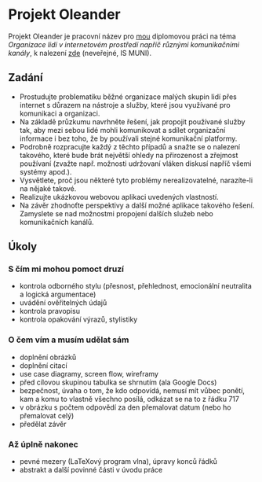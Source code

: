 
# Projekt Oleander

Projekt Oleander je pracovní název pro [mou](http://is.muni.cz/osoba/honzajavorek) diplomovou práci na téma _Organizace lidí v internetovém prostředí napříč různými komunikačními kanály_, k nalezení [zde](https://is.muni.cz/auth/rozpis/tema.pl?fakulta=1433;obdobi=5364;studium=560309;balik=58;tema=133878) (neveřejné, IS MUNI).

## Zadání

- Prostudujte problematiku běžné organizace malých skupin lidí přes internet s důrazem na nástroje a služby, které jsou využívané pro komunikaci a organizaci.
- Na základě průzkumu navrhněte řešení, jak propojit používané služby tak, aby mezi sebou lidé mohli komunikovat a sdílet organizační informace i bez toho, že by používali stejné komunikační platformy.
- Podrobně rozpracujte každý z těchto případů a snažte se o nalezení takového, které bude brát největší ohledy na přirozenost a zřejmost používaní (zvažte např. možnosti udržovaní vláken diskusí napříč všemi systémy apod.).
- Vysvětlete, proč jsou některé tyto problémy nerealizovatelné, narazíte-li na nějaké takové.
- Realizujte ukázkovou webovou aplikaci uvedených vlastností.
- Na závěr zhodnoťte perspektivy a další možné aplikace takového řešení. Zamyslete se nad možnostmi propojení dalších služeb nebo komunikačních kanálů.

## Úkoly

### S čím mi mohou pomoct druzí

- kontrola odborného stylu (přesnost, přehlednost, emocionální neutralita a logická argumentace)
- uvádění ověřitelných údajů
- kontrola pravopisu
- kontrola opakování výrazů, stylistiky

### O čem vím a musím udělat sám

- doplnění obrázků
- doplnění citací
- use case diagramy, screen flow, wireframy
- před cílovou skupinou tabulka se shrnutím (ala Google Docs)
- bezpečnost, úvaha o tom, že kdo odpovídá, nemusí mít vůbec ponětí, kam a komu to vlastně všechno posílá, odkázat se na to z řádku 717
- v obrázku s počtem odpovědí za den přemalovat datum (nebo ho přemalovat celý)
- předělat závěr

### Až úplně nakonec

- pevné mezery (LaTeXový program vlna), úpravy konců řádků
- abstrakt a další povinné části v úvodu práce
